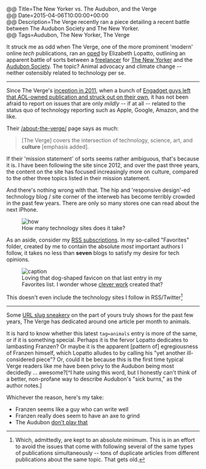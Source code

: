 @@ Title=The New Yorker vs. The Audubon, and the Verge  
@@ Date=2015-04-06T10:00:00+00:00  
@@ Description=The Verge recently ran a piece detailing a recent battle between The Audubon Society and The New Yorker.  
@@ Tags=Audubon, The New Yorker, The Verge  

It struck me as odd when The Verge, one of the more prominent 'modern' online *tech* publications, ran an [oped][theverge] by Elizabeth Lopatto, outlining an apparent battle of sorts between a [freelancer][wikipedia] for [The New Yorker][newyorker] and the [Audubon Society][audubon]. The topic? Animal advocacy and climate change -- neither ostensibly related to technology per se.

<hr class="small"/>

Since The Verge's [inception in 2011][theverge 2], when a bunch of [Engadget guys left that AOL-owned publication and struck out on their own][mashable], it has not been afraid to report on issues that are only *mildly* -- if at all -- related to the status quo of technology reporting such as Apple, Google, Amazon, and the like. 

Their [/about-the-verge/][theverge 3] page says as much:
>[The Verge] covers the intersection of technology, science, art, and **culture** [emphasis added].

If their 'mission statement' of sorts seems rather ambiguous, that's because it is. I have been following the site since 2012, and over the past three years, the content on the site has focused increasingly more on culture, compared to the other three topics listed in their mission statement. 

And there's nothing wrong with that. The hip and 'responsive design'-ed technology blog / site corner of the interweb has become terribly crowded in the past few years. There are only so many stores one can read about the next iPhone. 

<figure>
	<img src="http://d.pr/i/11ugt+" alt="how" />
	<figcaption>How many technology sites does it take?</figcaption>
</figure>

As an aside, consider my [RSS subscriptions][d]. In my so-called "Favorites" folder, created by me to contain the absolute *most* important authors I follow, it takes no less than **seven** blogs to satisfy my desire for tech opinions. 

<figure>
	<img src="http://d.pr/i/1jrql+" alt="caption" />
	<figcaption>Loving that dog-shaped favicon on that last entry in my Favorites list. I wonder whose <a href="@@SiteRoot@@/2015/2/25/designing-theoveranalyzed" >clever work</a> created that?</figcaption>
</figure>

This doesn't even include the technology sites I follow in RSS/Twitter[^tw]

<hr class="small" />

Some [URL slug sneakery][theverge 4] on the part of yours truly shows for the past few years, The Verge has dedicated around one article per month to animals. 

It is hard to know whether this latest `tag=animals` entry is more of the same, or if it is something special. Perhaps it is the fervor Lopatto dedicates to lambasting Franzen? Or maybe it is the apparent [pattern of] egregiousness of Franzen himself, which Lopatto alludes to by calling his "yet another ill-considered piece"? Or, could it be because this is the first time typical Verge readers like me have been privy to the Audubon being most decidedly ... awesome?[^I hate using this word, but I honestly can't think of a better, non-profane way to describe Audubon's "sick burns," as the author notes.] 

Whichever the reason, here's my take: 

* Franzen seems like a guy who can write well
* Franzen really does seem to have an axe to grind
* The Audubon [don't play that][youtube]

[^tw]: Which, admittedly, are kept to an absolute minimum. This is in an effort to avoid the issues that come with following several of the same types of publications simultaneously -- tons of duplicate articles from different publications about the same topic. That gets old.

[audubon]: https://www.audubon.org/news/friends-these
[d]: http://d.pr/f/tAD3+
[mashable]: http://mashable.com/2011/03/12/joshua-topolsky-leaves-engadget/
[newyorker]: http://www.newyorker.com/magazine/2015/04/06/carbon-capture
[theverge]: http://www.theverge.com/2015/4/3/8339763/i-want-to-attend-the-audubon-societys-school-for-sick-burns
[theverge 2]: http://www.theverge.com/2011/11/1/2528367/welcome-to-the-verge
[theverge 3]: http://www.theverge.com/about-the-verge
[theverge 4]: http://www.theverge.com/tag/animals
[wikipedia]: https://en.wikipedia.org/wiki/Jonathan_Franzen
[youtube]: https://www.youtube.com/watch?v=YxYvzVxJtYM